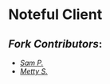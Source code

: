 # Noteful Client
## *Fork Contributors*:
- _[Sam P.](https://github.com/s-poveda)_
- _[Metty S.](https://github.com/MettyS)_
